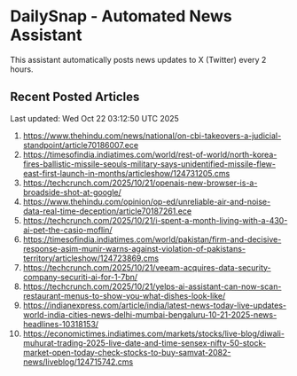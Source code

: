 # DailySnap - Automated News Assistant

This assistant automatically posts news updates to X (Twitter) every 2 hours.

## Recent Posted Articles

Last updated: Wed Oct 22 03:12:50 UTC 2025

1. https://www.thehindu.com/news/national/on-cbi-takeovers-a-judicial-standpoint/article70186007.ece
2. https://timesofindia.indiatimes.com/world/rest-of-world/north-korea-fires-ballistic-missile-seouls-military-says-unidentified-missile-flew-east-first-launch-in-months/articleshow/124731205.cms
3. https://techcrunch.com/2025/10/21/openais-new-browser-is-a-broadside-shot-at-google/
4. https://www.thehindu.com/opinion/op-ed/unreliable-air-and-noise-data-real-time-deception/article70187261.ece
5. https://techcrunch.com/2025/10/21/i-spent-a-month-living-with-a-430-ai-pet-the-casio-moflin/
6. https://timesofindia.indiatimes.com/world/pakistan/firm-and-decisive-response-asim-munir-warns-against-violation-of-pakistans-territory/articleshow/124723869.cms
7. https://techcrunch.com/2025/10/21/veeam-acquires-data-security-company-securiti-ai-for-1-7bn/
8. https://techcrunch.com/2025/10/21/yelps-ai-assistant-can-now-scan-restaurant-menus-to-show-you-what-dishes-look-like/
9. https://indianexpress.com/article/india/latest-news-today-live-updates-world-india-cities-news-delhi-mumbai-bengaluru-10-21-2025-news-headlines-10318153/
10. https://economictimes.indiatimes.com/markets/stocks/live-blog/diwali-muhurat-trading-2025-live-date-and-time-sensex-nifty-50-stock-market-open-today-check-stocks-to-buy-samvat-2082-news/liveblog/124715742.cms
